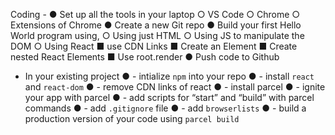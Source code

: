 Coding -
● Set up all the tools in your laptop
○ VS Code
○ Chrome
○ Extensions of Chrome
● Create a new Git repo
● Build your first Hello World program using,
○ Using just HTML
○ Using JS to manipulate the DOM
○ Using React
■ use CDN Links
■ Create an Element
■ Create nested React Elements
■ Use root.render
● Push code to Github

- In your existing project
  ● - intialize `npm` into your repo
  ● - install `react` and `react-dom`
  ● - remove CDN links of react
  ● - install parcel
  ● - ignite your app with parcel
  ● - add scripts for “start” and “build” with parcel commands
  ● - add `.gitignore` file
  ● - add `browserlists`
  ● - build a production version of your code using `parcel build`

